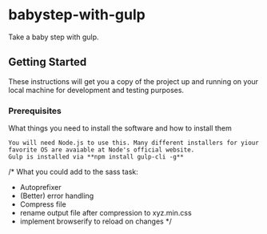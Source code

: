 # babystep-with-gulp
Take a baby step with gulp.

## Getting Started
These instructions will get you a copy of the project up and running on your local machine for development and testing purposes.

### Prerequisites
What things you need to install the software and how to install them

```
You will need Node.js to use this. Many different installers for yiour favorite OS are avaiable at Node's official website. 
Gulp is installed via **npm install gulp-cli -g**
```

/*
What you could add to the sass task:
- Autoprefixer
- (Better) error handling
- Compress file
- rename output file after compression to xyz.min.css
- implement browserify to reload on changes
*/
